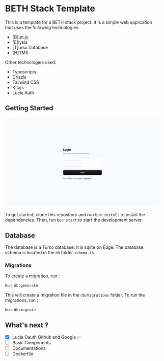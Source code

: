 # BETH Stack Template

This is a template for a BETH stack project. It is a simple web application that uses the following technologies:

- [B]un.js
- [E]lysia
- [T]urso Database
- [H]TMX

Other technologies used:

- Typescripts
- Drizzle
- Tailwind CSS
- Kitajs
- Lucia Auth

## Getting Started

![Preview](public/ss.png)

To get started, clone this repository and run `bun install` to install the dependencies. Then, run `bun start` to start the development server.

## Database

The database is a Turso database. It is sqlite on Edge. The database schema is located in the `db` folder `schema.ts`.

### Migrations

To create a migration, run :

```bash
bun db:generate
```

This will create a migration file in the `db/migrations` folder.
To run the migrations, run :

```bash
bun db:migrate
```

## What's next ?

- [x] Lucia Oauth Github and Google ✅
- [ ] Basic Components
- [ ] Documentations
- [ ] Dockerfile
